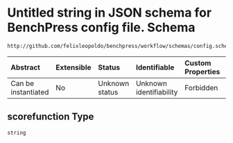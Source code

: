 # Untitled string in JSON schema for BenchPress config file. Schema

```txt
http://github.com/felixleopoldo/benchpress/workflow/schemas/config.schema.json#/definitions/rblip/properties/scorefunction
```



| Abstract            | Extensible | Status         | Identifiable            | Custom Properties | Additional Properties | Access Restrictions | Defined In                                                       |
| :------------------ | :--------- | :------------- | :---------------------- | :---------------- | :-------------------- | :------------------ | :--------------------------------------------------------------- |
| Can be instantiated | No         | Unknown status | Unknown identifiability | Forbidden         | Allowed               | none                | [config.schema.json*](config.schema.json "open original schema") |

## scorefunction Type

`string`
